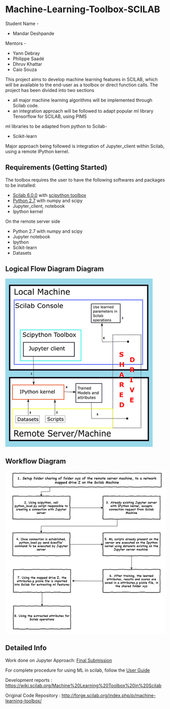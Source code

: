 # Machine-Learning-Toolbox-SCILAB

Student Name -

   * Mandar Deshpande 

Mentors -

   * Yann Debray
   * Philippe Saadé
   * Dhruv Khattar
   * Caio Souza 
    
This project aims to develop machine learning features in SCILAB, which will be available to the end-user as a toolbox or direct function calls. The project has been divided into two sections

 * all major machine learning algorithms will be implemented through Scilab code.
 * an integration approach will be followed to adapt popular ml library Tensorflow for SCILAB, using PIMS

ml libraries to be adapted from python to Scilab-

 * Scikit-learn
 
Major approach being followed is integration of Jupyter_client within Scilab, using a remote IPython kernel.
 
## Requirements (Getting Started)

The toolbox requires the user to have the following softwares and packages to be installed:
 * [Scilab 6.0.0](www.scilab.org/en/download/latest) with [scipython toolbox](https://atoms.scilab.org/toolboxes/scipython)
 * [Python 2.7](https://www.python.org/downloads/) with numpy and scipy
 * Jupyter_client, notebook
 * Ipython kernel

On the remote server side
 * Python 2.7 with numpy and scipy
 * Jupyter notebook
 * Ipython
 * Scikit-learn 
 * Datasets

## Logical Flow Diagram Diagram
![](/Final%20Submission/Logical_Flow.png)

## Workflow Diagram
![](/Final%20Submission/Workflow.jpg)

## Detailed Info

Work done on Jupyter Approach: [Final Submission](https://github.com/mandroid6/machine-learning-Toolbox-SCILAB/tree/master/Final%20Submission)

For complete procedure for using ML in scilab, follow the [User Guide](https://github.com/mandroid6/machine-learning-Toolbox-SCILAB/blob/master/Final%20Submission/User_guide_v4.pdf)

Development reports : https://wiki.scilab.org/Machine%20Learning%20Toolbox%20in%20Scilab

Original Code Repository : http://forge.scilab.org/index.php/p/machine-learning-toolbox/
